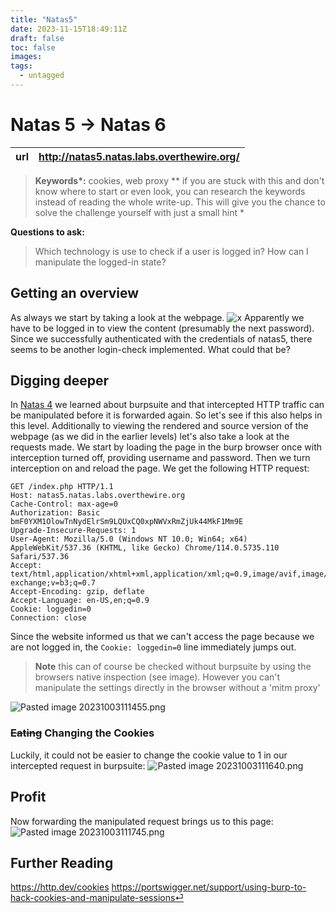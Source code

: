 ```yaml
---
title: "Natas5"
date: 2023-11-15T18:49:11Z
draft: false
toc: false
images:
tags: 
  - untagged
---
```

# Natas 5 -> Natas 6

| url | http://natas5.natas.labs.overthewire.org/ | 
|---| -- |

> **Keywords\*:** cookies, web proxy
> *\*  if you are stuck with this and don't know where to start or even look, you can research the keywords instead of reading the whole write-up. This will give you the chance to solve the challenge yourself with just a small hint *

 **Questions to ask:**
> Which technology is use to check if a user is logged in?
> How can I manipulate the logged-in state?

## Getting an overview
As always we start by taking a look at the webpage.
![x](/Pasted%20image%2020231003110953.png)
Apparently we have to be logged in to view the content (presumably the next password). Since we successfully authenticated with the credentials of natas5, there seems to be another login-check implemented. What could that be? 

## Digging deeper
In [Natas 4](/Natas%204.md) we learned about burpsuite and that intercepted HTTP traffic can be manipulated before it is forwarded again. So let's see if this also helps in this level.
Additionally to viewing the rendered and source version of the webpage (as we did in the earlier levels) let's also take a look at the requests made. 
We start by loading the page in the burp browser once with interception turned off, providing username and password. 
Then we turn interception on and reload the page.
We get the following HTTP request:
```
GET /index.php HTTP/1.1
Host: natas5.natas.labs.overthewire.org
Cache-Control: max-age=0
Authorization: Basic bmF0YXM1OlowTnNydElrSm9LQUxCQ0xpNWVxRmZjUk44MkF1Mm9E
Upgrade-Insecure-Requests: 1
User-Agent: Mozilla/5.0 (Windows NT 10.0; Win64; x64) AppleWebKit/537.36 (KHTML, like Gecko) Chrome/114.0.5735.110 Safari/537.36
Accept: text/html,application/xhtml+xml,application/xml;q=0.9,image/avif,image/webp,image/apng,*/*;q=0.8,application/signed-exchange;v=b3;q=0.7
Accept-Encoding: gzip, deflate
Accept-Language: en-US,en;q=0.9
Cookie: loggedin=0
Connection: close
```

Since the website informed us that we can't access the page because we are not logged in, the `Cookie: loggedin=0` line immediately jumps out.

> **Note** this can of course be checked without burpsuite by using the browsers native inspection (see image). However you can't manipulate the settings directly in the browser without a 'mitm proxy'

![Pasted image 20231003111455.png](/Pasted%20image%2020231003111455.png)

### ~~Eating~~ Changing the Cookies
Luckily, it could not be easier to change the cookie value to 1 in our intercepted request in burpsuite:
![Pasted image 20231003111640.png](/Pasted%20image%2020231003111640.png)

## Profit
Now forwarding the manipulated request brings us to this page:
![Pasted image 20231003111745.png](/Pasted%20image%2020231003111745.png)

## Further Reading
https://http.dev/cookies
https://portswigger.net/support/using-burp-to-hack-cookies-and-manipulate-sessions⏎   
